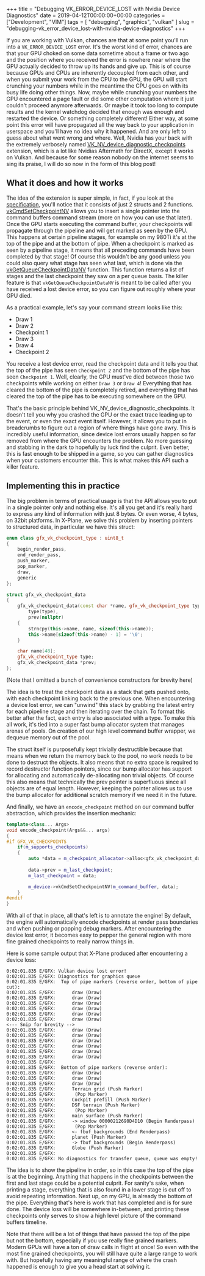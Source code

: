 +++
title = "Debugging VK_ERROR_DEVICE_LOST with Nvidia Device Diagnostics"
date = 2019-04-12T00:00:00+00:00
categories = ["Development", "VIM"]
tags = [ "debugging", "graphics", "vulkan" ]
slug = "debugging-vk_error_device_lost-with-nvidia-device-diagnostics"
+++


If you are working with Vulkan, chances are that at some point you'll run into a `VK_ERROR_DEVICE_LOST` error. It's the worst kind of error, chances are that your GPU choked on some data sometime about a frame or two ago and the position where you received the error is nowhere near where the GPU actually decided to throw up its hands and give up. This is of course because GPUs and CPUs are inherently decoupled from each other, and when you submit your work from the CPU to the GPU, the GPU will start crunching your numbers while in the meantime the CPU goes on with its busy life doing other things. Now, maybe while crunching your numbers the GPU encountered a page fault or did some other computation where it just couldn't proceed anymore afterwards. Or maybe it took too long to compute results and the kernel watchdog decided that enough was enough and restarted the device. Or something completely different! Either way, at some point this error will have propagated all the way back to your application in userspace and you'll have no idea why it happened. And are only left to guess about what went wrong and where. Well, Nvidia has your back with the extremely verbosely named [VK_NV_device_diagnostic_checkpoints](https://www.khronos.org/registry/vulkan/specs/1.1-extensions/man/html/VK_NV_device_diagnostic_checkpoints.html) extension, which is a lot like Nvidias Aftermath for DirectX, except it works on Vulkan. And because for some reason nobody on the internet seems to sing its praise, I will do so now in the form of this blog post!

## What it does and how it works

The idea of the extension is super simple, in fact, if you look at the [specification](https://www.khronos.org/registry/vulkan/specs/1.1-extensions/man/html/VK_NV_device_diagnostic_checkpoints.html), you'll notice that it consists of just 2 structs and 2 functions. [vkCmdSetCheckpointNV](https://www.khronos.org/registry/vulkan/specs/1.1-extensions/man/html/vkCmdSetCheckpointNV.html) allows you to insert a single pointer into the command buffers command stream (more on how you can use that later). Once the GPU starts executing the command buffer, your checkpoints will propagate through the pipeline and will get marked as seen by the GPU. This happens at certain pipeline stages, for example on my 980Ti it's at the top of the pipe and at the bottom of pipe. When a checkpoint is marked as seen by a pipeline stage, it means that all preceding commands have been completed by that stage! Of course this wouldn't be any good unless you could also query what stage has seen what last, which is done via the [vkGetQueueCheckpointDataNV](https://www.khronos.org/registry/vulkan/specs/1.1-extensions/man/html/vkGetQueueCheckpointDataNV.html) function. This function returns a list of stages and the last checkpoint they saw on a per queue basis. The killer feature is that `vkGetQueueCheckpointDataNV` is meant to be called after you have received a lost device error, so you can figure out roughly where your GPU died.

As a practical example, let's say your command stream looks like this:

 * Draw 1
 * Draw 2
 * Checkpoint 1
 * Draw 3
 * Draw 4
 * Checkpoint 2

You receive a lost device error, read the checkpoint data and it tells you that the top of the pipe has seen `Checkpoint 2` and the bottom of the pipe has seen `Checkpoint 1`. Well, clearly, the GPU must've died between those two checkpoints while working on either `Draw 3` or `Draw 4`! Everything that has cleared the bottom of the pipe is completely retired, and everything that has cleared the top of the pipe has to be executing somewhere on the GPU.

That's the basic principle behind VK_NV_device_diagnostic_checkpoints. It doesn't tell you why you crashed the GPU or the exact trace leading up to the event, or even the exact event itself. However, it allows you to put in breadcrumbs to figure out a region of where things have gone awry. This is incredibly useful information, since device lost errors usually happen so far removed from where the GPU encounters the problem. No more guessing and stabbing in the dark to hopefully by luck find the culprit. Even better, this is fast enough to be shipped in a game, so you can gather diagnostics when your customers encounter this. This is what makes this API such a killer feature.

## Implementing this in practice

The big problem in terms of practical usage is that the API allows you to put in a single pointer only and nothing else. It's all you get and it's really hard to express any kind of information with just 8 bytes. Or even worse, 4 bytes, on 32bit platforms. In X-Plane, we solve this problem by inserting pointers to structured data, in particular we have this struct:

```cpp
enum class gfx_vk_checkpoint_type : uint8_t
{
    begin_render_pass,
    end_render_pass,
    push_marker,
    pop_marker,
    draw,
    generic
};

struct gfx_vk_checkpoint_data
{
    gfx_vk_checkpoint_data(const char *name, gfx_vk_checkpoint_type type) :
        type(type),
        prev(nullptr)
    {
        strncpy(this->name, name, sizeof(this->name));
        this->name[sizeof(this->name) - 1] = '\0';
    }

    char name[48];
    gfx_vk_checkpoint_type type;
    gfx_vk_checkpoint_data *prev;
};
```

(Note that I omitted a bunch of convenience constructors for brevity here)

The idea is to treat the checkpoint data as a stack that gets pushed onto, with each checkpoint linking back to the previous one. When encountering a device lost error, we can "unwind" this stack by grabbing the latest entry for each pipeline stage and then iterating over the chain. To format this better after the fact, each entry is also associated with a type. To make this all work, it's tied into a super fast bump allocator system that manages arenas of pools. On creation of our high level command buffer wrapper, we dequeue memory out of the pool.

The struct itself is purposefully kept trivially destructible because that means when we return the memory back to the pool, no work needs to be done to destruct the objects. It also means that no extra space is required to record destructor function pointers, since our bump allocator has support for allocating and automatically de-allocating non trivial objects. Of course this also means that technically the prev pointer is superfluous since all objects are of equal length. However, keeping the pointer allows us to use the bump allocator for additional scratch memory if we need it in the future.

And finally, we have an `encode_checkpoint` method on our command buffer abstraction, which provides the insertion mechanic:

```cpp
template<class... Args>
void encode_checkpoint(Args&&... args)
{
#if GFX_VK_CHECKPOINTS
    if(m_supports_checkpoints)
    {
        auto *data = m_checkpoint_allocator->alloc<gfx_vk_checkpoint_data>(std::forward<Args>(args)...);
    
        data->prev = m_last_checkpoint;
        m_last_checkpoint = data;

        m_device->vkCmdSetCheckpointNV(m_command_buffer, data);
    }
#endif
}
```

With all of that in place, all that's left is to annotate the engine! By default, the engine will automatically encode checkpoints at render pass boundaries and when pushing or popping debug markers. After encountering the device lost error, it becomes easy to pepper the general region with more fine grained checkpoints to really narrow things in.

Here is some sample output that X-Plane produced after encountering a device loss:

    0:02:01.835 E/GFX: Vulkan device lost error!
    0:02:01.835 E/GFX: Diagnostics for graphics queue
    0:02:01.835 E/GFX:  Top of pipe markers (reverse order, bottom of pipe cut):
    0:02:01.835 E/GFX:      draw (Draw)
    0:02:01.835 E/GFX:      draw (Draw)
    0:02:01.835 E/GFX:      draw (Draw)
    0:02:01.835 E/GFX:      draw (Draw)
    0:02:01.835 E/GFX:      draw (Draw)
    0:02:01.835 E/GFX:      draw (Draw)
    <--- Snip for brevity -->
    0:02:01.835 E/GFX:      draw (Draw)
    0:02:01.835 E/GFX:      draw (Draw)
    0:02:01.835 E/GFX:      draw (Draw)
    0:02:01.835 E/GFX:      draw (Draw)
    0:02:01.835 E/GFX:      draw (Draw)
    0:02:01.835 E/GFX:      draw (Draw)
    0:02:01.835 E/GFX: 
    0:02:01.835 E/GFX:  Bottom of pipe markers (reverse order):
    0:02:01.835 E/GFX:      draw (Draw)
    0:02:01.835 E/GFX:      draw (Draw)
    0:02:01.835 E/GFX:      draw (Draw)
    0:02:01.835 E/GFX:      Terrain grid (Push Marker)
    0:02:01.835 E/GFX:       (Pop Marker)
    0:02:01.835 E/GFX:      Cockpit prefill (Push Marker)
    0:02:01.835 E/GFX:      DSF terrain (Push Marker)
    0:02:01.835 E/GFX:       (Pop Marker)
    0:02:01.835 E/GFX:      main surface (Push Marker)
    0:02:01.835 E/GFX:      -> window 00000212690D4D10 (Begin Renderpass)
    0:02:01.835 E/GFX:       (Pop Marker)
    0:02:01.835 E/GFX:      <- fbuf_backgrounds (End Renderpass)
    0:02:01.835 E/GFX:      planet (Push Marker)
    0:02:01.835 E/GFX:      -> fbuf_backgrounds (Begin Renderpass)
    0:02:01.835 E/GFX:      Globe (Push Marker)
    0:02:01.835 E/GFX: 
    0:02:01.835 E/GFX: No diagnostics for transfer queue, queue was empty!

The idea is to show the pipeline in order, so in this case the top of the pipe is at the beginning. Anything that happens in the checkpoints between the first and last stage could be a potential culprit. For sanity's sake, when printing a stage, everything that is also found in a lower stage is cut off to avoid repeating information. Next up, on my GPU, is already the bottom of the pipe. Everything that's here is work that has completed and is for sure done. The device loss will be somewhere in-between, and printing these checkpoints only serves to show a high level picture of the command buffers timeline.

Note that there will be a lot of things that have passed the top of the pipe but not the bottom, especially if you use really fine grained markers. Modern GPUs will have a ton of draw calls in flight at once! So even with the most fine grained checkpoints, you will still have quite a large range to work with. But hopefully having any meaningful range of where the crash happened is enough to give you a head start at solving it.
